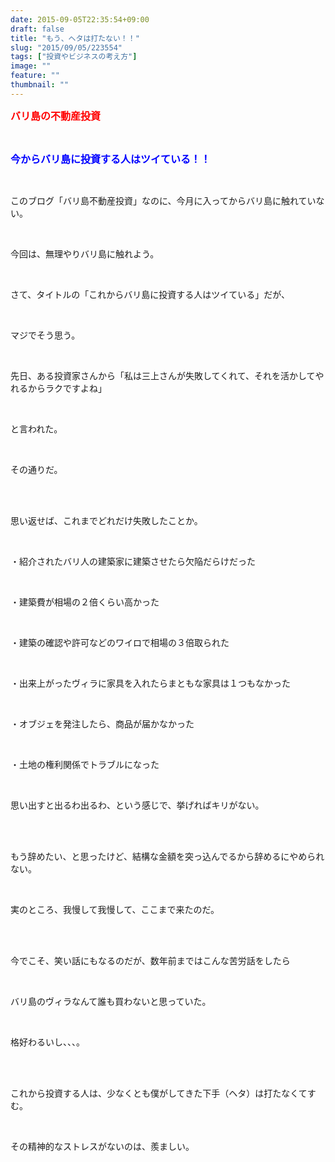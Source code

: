 ```yaml
---
date: 2015-09-05T22:35:54+09:00
draft: false
title: "もう、ヘタは打たない！！"
slug: "2015/09/05/223554"
tags: ["投資やビジネスの考え方"]
image: ""
feature: ""
thumbnail: ""
---
```

<p><font color="#ff0000" size="3"><strong>バリ島の不動産投資</strong></font></p><br/><p><font color="#0000ff" size="3"><strong>今からバリ島に投資する人はツイている！！</strong></font></p><br/><p>このブログ「バリ島不動産投資」なのに、今月に入ってからバリ島に触れていない。</p><br/><p>今回は、無理やりバリ島に触れよう。</p><br/><p>さて、タイトルの「これからバリ島に投資する人はツイている」だが、</p><br/><p>マジでそう思う。</p><br/><p>先日、ある投資家さんから「私は三上さんが失敗してくれて、それを活かしてやれるからラクですよね」</p><br/><p>と言われた。</p><br/><p>その通りだ。</p><br/><br/><p>思い返せば、これまでどれだけ失敗したことか。</p><br/><p>・紹介されたバリ人の建築家に建築させたら欠陥だらけだった</p><br/><p>・建築費が相場の２倍くらい高かった</p><br/><p>・建築の確認や許可などのワイロで相場の３倍取られた</p><br/><p>・出来上がったヴィラに家具を入れたらまともな家具は１つもなかった</p><br/><p>・オブジェを発注したら、商品が届かなかった</p><br/><p>・土地の権利関係でトラブルになった</p><br/><p>思い出すと出るわ出るわ、という感じで、挙げればキリがない。</p><br/><br/><p>もう辞めたい、と思ったけど、結構な金額を突っ込んでるから辞めるにやめられない。</p><br/><p>実のところ、我慢して我慢して、ここまで来たのだ。</p><br/><br/><p>今でこそ、笑い話にもなるのだが、数年前まではこんな苦労話をしたら</p><br/><p>バリ島のヴィラなんて誰も買わないと思っていた。</p><br/><p>格好わるいし、、、。</p><br/><br/><p>これから投資する人は、少なくとも僕がしてきた下手（ヘタ）は打たなくてすむ。</p><br/><p>その精神的なストレスがないのは、羨ましい。</p><br/><br/><br/><br/>

